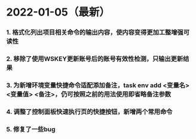 # 2022-01-05（最新）

### 1. 格式化列出项目相关命令的输出内容，使内容变得更加工整增强可读性
### 2. 移除了使用WSKEY更新账号后的账号有效性检测，只输出更新结果
### 3. 为新增环境变量快捷命令适配添加备注，task env add <变量名> <变量值> <备注>，仍可按照之前的用法使用即省略备注参数
### 4. 调整了控制面板快速执行页的快捷按钮，新增两个常用命令
### 5. 修复了一些bug
